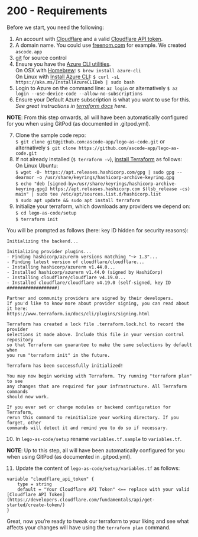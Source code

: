 # 200 - Requirements

Before we start, you need the following:

1. An account with [Cloudflare](https://developers.cloudfare.com) and a valid [Cloudflare API token](https://developers.cloudflare.com/fundamentals/api/get-started/create-token/).
2. A domain name. You could use [freenom.com](http://freenom.com/) for example. We created ```ascode.app```
3. [git](https://git-scm.com/) for source control
4. Ensure you have the [Azure CLI utilities](https://github.com/Azure/azure-cli).<br/> 
On OSX with [Homebrew](https://brew.sh/): ```$ brew install azure-cli```<br/>
On Linux with [Install Azure CLI](https://learn.microsoft.com/en-us/cli/azure/install-azure-cli-linux?pivots=apt): ```$ curl -sL https://aka.ms/InstallAzureCLIDeb | sudo bash```
5. Login to Azure on the command line: ```az login``` or alternatively ```$ az login --use-device-code --allow-no-subscriptions```
6. Ensure your Default Azure subscription is what you want to use for this. *See great instructions in [terraform docs](https://www.terraform.io/docs/providers/azurerm/authenticating_via_azure_cli.html) here*.

**NOTE**: From this step onwards, all will have been automatically configured for you when using GitPod (as documented in .gitpod.yml).

7. Clone the sample code repo: <br/>
```$ git clone git@github.com:ascode-app/lego-as-code.git``` or alternatively ```$ git clone https://github.com/ascode-app/lego-as-code.git```
8. If not already installed (```$ terraform -v```), [install Terraform](https://developer.hashicorp.com/terraform/install) as follows: <br/>On Linux Ubuntu: <br/>```$ wget -O- https://apt.releases.hashicorp.com/gpg | sudo gpg --dearmor -o /usr/share/keyrings/hashicorp-archive-keyring.gpg```<br/>
```$ echo "deb [signed-by=/usr/share/keyrings/hashicorp-archive-keyring.gpg] https://apt.releases.hashicorp.com $(lsb_release -cs) main" | sudo tee /etc/apt/sources.list.d/hashicorp.list```<br/>
```$ sudo apt update && sudo apt install terraform```
9. Initialize your terraform, which downloads any providers we depend on: ```$ cd lego-as-code/setup```<br/>```$ terraform init```

You will be prompted as follows (here: key ID hidden for security reasons):

```
Initializing the backend...

Initializing provider plugins...
- Finding hashicorp/azurerm versions matching "~> 1.3"...
- Finding latest version of cloudflare/cloudflare...
- Installing hashicorp/azurerm v1.44.0...
- Installed hashicorp/azurerm v1.44.0 (signed by HashiCorp)
- Installing cloudflare/cloudflare v4.19.0...
- Installed cloudflare/cloudflare v4.19.0 (self-signed, key ID ###################)

Partner and community providers are signed by their developers.
If you'd like to know more about provider signing, you can read about it here:
https://www.terraform.io/docs/cli/plugins/signing.html

Terraform has created a lock file .terraform.lock.hcl to record the provider
selections it made above. Include this file in your version control repository
so that Terraform can guarantee to make the same selections by default when
you run "terraform init" in the future.

Terraform has been successfully initialized!

You may now begin working with Terraform. Try running "terraform plan" to see
any changes that are required for your infrastructure. All Terraform commands
should now work.

If you ever set or change modules or backend configuration for Terraform,
rerun this command to reinitialize your working directory. If you forget, other
commands will detect it and remind you to do so if necessary.
```

10. In ```lego-as-code/setup``` rename ```variables.tf.sample``` to ```variables.tf```.

**NOTE**: Up to this step, all will have been automatically configured for you when using GitPod (as documented in .gitpod.yml).

11. Update the content of ```lego-as-code/setup/variables.tf``` as follows: <br/>

```
variable "cloudflare_api_token" {
    type = string
    default = "Your Cloudflare API Token" <== replace with your valid [Cloudflare API Token](https://developers.cloudflare.com/fundamentals/api/get-started/create-token/)
}
```

Great, now you’re ready to tweak our terraform to your liking and see what affects your changes will have using the ```terraform plan``` command.
